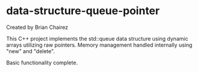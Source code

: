 # data-structure-queue-pointer

Created by Brian Chairez

This C++ project implements the std::queue data structure using dynamic arrays utilizing raw pointers.
Memory management handled internally using "new" and "delete".

Basic functionality complete.
